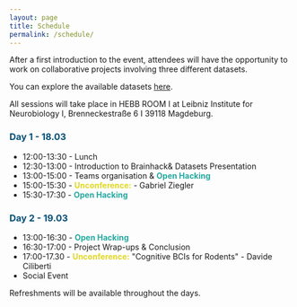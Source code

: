 ```yaml
---
layout: page
title: Schedule
permalink: /schedule/
---
```


<p>After a first introduction to the event, attendees will have the opportunity to work on collaborative projects involving three different datasets. <p>You can explore the available datasets <a href="https://brainhackmagdeburg.github.io/tutorials/">here</a>.</p>

All sessions will take place in HEBB ROOM I at Leibniz Institute for Neurobiology I, Brenneckestraße 6 I 39118 Magdeburg.


<style>
  h3 {
    font-weight: bold;
    color: #065078;
  }
  .bold-color {
    font-weight: bold;
    color: #23a99f;
  }
  .unconference {
    font-weight: bold;
    color: #e0d821;
  }
</style>

<h3>Day 1 - 18.03</h3>
  <ul>
    <li>12:00-13:30 - Lunch</li>
    <li>12:30-13:00 - Introduction to Brainhack& Datasets Presentation </li>
    <li>13:00-15:00 - Teams organisation & <span class="bold-color">Open Hacking</span></li>
    <li>15:00-15:30 - <span class="unconference">Unconference:</span> - Gabriel Ziegler</li>
    <li>15:30-17:30 - <span class="bold-color">Open Hacking</span></li>
  </ul>

<h3>Day 2 - 19.03</h3>
  <ul>
    <li>13:00-16:30 - <span class="bold-color">Open Hacking</span></li>
    <li>16:30-17:00 - Project Wrap-ups & Conclusion </li>
    <li>17:00-17.30 - <span class="unconference"> Unconference:</span> "Cognitive BCIs for Rodents" - Davide Ciliberti </li>
    <li>Social Event</li>
  </ul>

  
  Refreshments will be available throughout the days.
